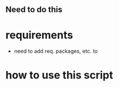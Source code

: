## Need to do this 

# requirements 
* need to add req. packages, etc. to

# how to use this script

